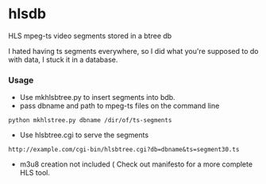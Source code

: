 hlsdb
=====

HLS mpeg-ts video segments stored in a btree db

I hated having ts segments everywhere, so I did what you're supposed to do with data, 
I stuck it in a database.

### Usage

* Use mkhlsbtree.py to insert segments into bdb. 
* pass dbname and path to mpeg-ts files on the command line 
```
python mkhlstree.py dbname /dir/of/ts-segments
```

* Use hlsbtree.cgi to serve the segments 
```
http://example.com/cgi-bin/hlsbtree.cgi?db=dbname&ts=segment30.ts
```

* m3u8 creation not included ( Check out manifesto for a more complete HLS tool. 
